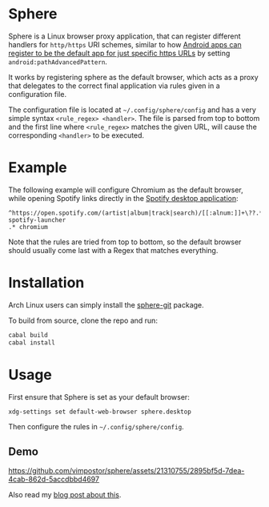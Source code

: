 # Sphere

Sphere is a Linux browser proxy application, that can register different handlers for `http/https` URI schemes, similar to how [Android apps can register to be the default app for just specific https URLs](https://developer.android.com/guide/topics/manifest/data-element#path) by setting `android:pathAdvancedPattern`.

It works by registering sphere as the default browser, which acts as a proxy that delegates to the correct final application via rules given in a configuration file.

The configuration file is located at `~/.config/sphere/config` and has a very simple syntax `<rule_regex> <handler>`. The file is parsed from top to bottom and the first line where `<rule_regex>` matches the given URL, will cause the corresponding `<handler>` to be executed.

# Example

The following example will configure Chromium as the default browser, while opening Spotify links directly in the [Spotify desktop application](https://github.com/kpcyrd/spotify-launcher):

```
^https://open.spotify.com/(artist|album|track|search)/[[:alnum:]]+\??.*$ spotify-launcher
.* chromium
```

Note that the rules are tried from top to bottom, so the default browser should usually come last with a Regex that matches everything.

# Installation

Arch Linux users can simply install the [sphere-git](https://aur.archlinux.org/packages/sphere-git) package.

To build from source, clone the repo and run:

```bash
cabal build
cabal install
```

# Usage

First ensure that Sphere is set as your default browser:

```
xdg-settings set default-web-browser sphere.desktop
```

Then configure the rules in `~/.config/sphere/config`.

## Demo

https://github.com/vimpostor/sphere/assets/21310755/2895bf5d-7dea-4cab-862d-5accdbbd4697

Also read my [blog post about this](https://blog.mggross.com/extending-scheme-handlers/).
